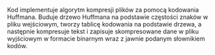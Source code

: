 Kod implementuje algorytm kompresji plików za pomocą kodowania Huffmana. Buduje drzewo Huffmana na podstawie częstości znaków w pliku wejściowym, tworzy tablicę kodowania na podstawie drzewa, a następnie kompresuje tekst i zapisuje skompresowane dane w pliku wyjściowym w formacie binarnym wraz z jawnie podanym słownikiem kodów.
